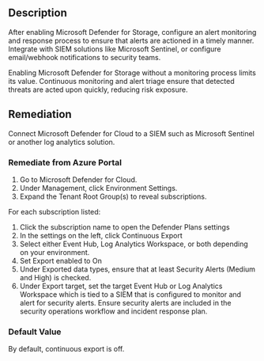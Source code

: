 ## Description

After enabling Microsoft Defender for Storage, configure an alert monitoring and response process to ensure that alerts are actioned in a timely manner. Integrate with SIEM solutions like Microsoft Sentinel, or configure email/webhook notifications to security teams.

Enabling Microsoft Defender for Storage without a monitoring process limits its value. Continuous monitoring and alert triage ensure that detected threats are acted upon quickly, reducing risk exposure.

## Remediation

Connect Microsoft Defender for Cloud to a SIEM such as Microsoft Sentinel or another log analytics solution.

### Remediate from Azure Portal

1. Go to Microsoft Defender for Cloud.
2. Under Management, click Environment Settings.
3. Expand the Tenant Root Group(s) to reveal subscriptions.

For each subscription listed:
1. Click the subscription name to open the Defender Plans settings
2. In the settings on the left, click Continuous Export
3. Select either Event Hub, Log Analytics Workspace, or both depending on
your environment.
4. Set Export enabled to On
5. Under Exported data types, ensure that at least Security Alerts (Medium
and High) is checked.
6. Under Export target, set the target Event Hub or Log Analytics Workspace which
is tied to a SIEM that is configured to monitor and alert for security alerts.
Ensure security alerts are included in the security operations workflow and incident
response plan.

### Default Value

By default, continuous export is off.
